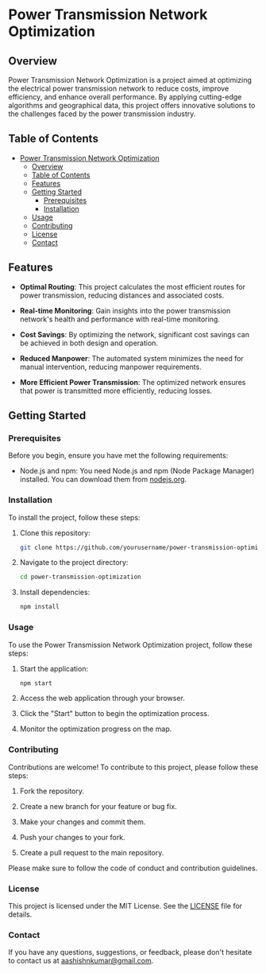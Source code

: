 # Power Transmission Network Optimization

## Overview

Power Transmission Network Optimization is a project aimed at optimizing the electrical power transmission network to reduce costs, improve efficiency, and enhance overall performance. By applying cutting-edge algorithms and geographical data, this project offers innovative solutions to the challenges faced by the power transmission industry.

## Table of Contents

- [Power Transmission Network Optimization](#power-transmission-network-optimization)
  - [Overview](#overview)
  - [Table of Contents](#table-of-contents)
  - [Features](#features)
  - [Getting Started](#getting-started)
    - [Prerequisites](#prerequisites)
    - [Installation](#installation)
  - [Usage](#usage)
  - [Contributing](#contributing)
  - [License](#license)
  - [Contact](#contact)

## Features

- **Optimal Routing**: This project calculates the most efficient routes for power transmission, reducing distances and associated costs.

- **Real-time Monitoring**: Gain insights into the power transmission network's health and performance with real-time monitoring.

- **Cost Savings**: By optimizing the network, significant cost savings can be achieved in both design and operation.

- **Reduced Manpower**: The automated system minimizes the need for manual intervention, reducing manpower requirements.

- **More Efficient Power Transmission**: The optimized network ensures that power is transmitted more efficiently, reducing losses.

## Getting Started

### Prerequisites

Before you begin, ensure you have met the following requirements:

- Node.js and npm: You need Node.js and npm (Node Package Manager) installed. You can download them from [nodejs.org](https://nodejs.org/).

### Installation

To install the project, follow these steps:

1. Clone this repository:

   ```bash
   git clone https://github.com/yourusername/power-transmission-optimization.git

2. Navigate to the project directory:

     ```bash
   cd power-transmission-optimization

3. Install dependencies:

     ```bash
     npm install

### Usage
To use the Power Transmission Network Optimization project, follow these steps:

1. Start the application:

    ```bash
   npm start
    
2. Access the web application through your browser.

3. Click the "Start" button to begin the optimization process.

4. Monitor the optimization progress on the map.

### Contributing
Contributions are welcome! To contribute to this project, please follow these steps:

1. Fork the repository.

2. Create a new branch for your feature or bug fix.

3. Make your changes and commit them.

4. Push your changes to your fork.

5. Create a pull request to the main repository.

Please make sure to follow the code of conduct and contribution guidelines.

### License
This project is licensed under the MIT License. See the [LICENSE](https://github.com/AashishNandakumar/Power-Transfer-Optimization/blob/main/LICENSE) file for details.

### Contact
If you have any questions, suggestions, or feedback, please don't hesitate to contact us at [aashishnkumar@gmail.com]().
